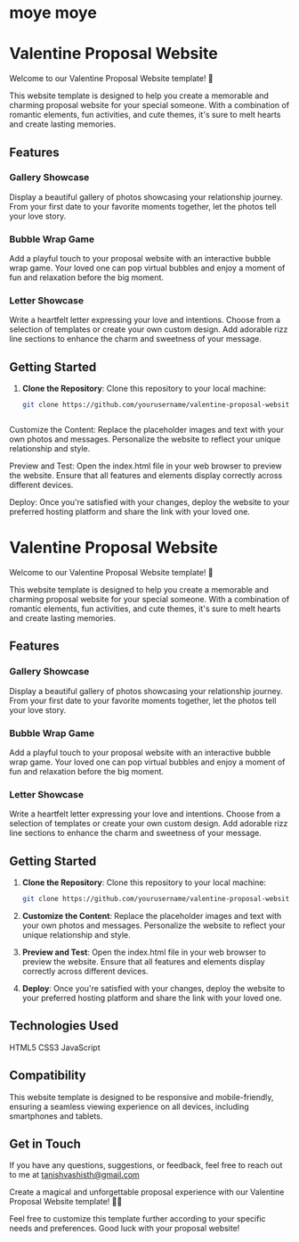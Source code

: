 # moye moye



# Valentine Proposal Website

Welcome to our Valentine Proposal Website template! 💖

This website template is designed to help you create a memorable and charming proposal website for your special someone. With a combination of romantic elements, fun activities, and cute themes, it's sure to melt hearts and create lasting memories.

## Features

### Gallery Showcase
Display a beautiful gallery of photos showcasing your relationship journey. From your first date to your favorite moments together, let the photos tell your love story.

### Bubble Wrap Game
Add a playful touch to your proposal website with an interactive bubble wrap game. Your loved one can pop virtual bubbles and enjoy a moment of fun and relaxation before the big moment.

### Letter Showcase
Write a heartfelt letter expressing your love and intentions. Choose from a selection of templates or create your own custom design. Add adorable rizz line sections to enhance the charm and sweetness of your message.

## Getting Started

1. **Clone the Repository**: 
   Clone this repository to your local machine:
   ```bash
   git clone https://github.com/yourusername/valentine-proposal-website-template.git



Customize the Content:
Replace the placeholder images and text with your own photos and messages. Personalize the website to reflect your unique relationship and style.

Preview and Test:
Open the index.html file in your web browser to preview the website. Ensure that all features and elements display correctly across different devices.

Deploy:
Once you're satisfied with your changes, deploy the website to your preferred hosting platform and share the link with your loved one.


# Valentine Proposal Website

Welcome to our Valentine Proposal Website template! 💖

This website template is designed to help you create a memorable and charming proposal website for your special someone. With a combination of romantic elements, fun activities, and cute themes, it's sure to melt hearts and create lasting memories.

## Features

### Gallery Showcase
Display a beautiful gallery of photos showcasing your relationship journey. From your first date to your favorite moments together, let the photos tell your love story.

### Bubble Wrap Game
Add a playful touch to your proposal website with an interactive bubble wrap game. Your loved one can pop virtual bubbles and enjoy a moment of fun and relaxation before the big moment.

### Letter Showcase
Write a heartfelt letter expressing your love and intentions. Choose from a selection of templates or create your own custom design. Add adorable rizz line sections to enhance the charm and sweetness of your message.

## Getting Started

1. **Clone the Repository**: 
   Clone this repository to your local machine:
   ```bash
   git clone https://github.com/yourusername/valentine-proposal-website-template.git
   
2. **Customize the Content**:
Replace the placeholder images and text with your own photos and messages. Personalize the website to reflect your unique relationship and style.

3. **Preview and Test**:
Open the index.html file in your web browser to preview the website. Ensure that all features and elements display correctly across different devices.

4. **Deploy**:
Once you're satisfied with your changes, deploy the website to your preferred hosting platform and share the link with your loved one.

## Technologies Used
HTML5
CSS3
JavaScript

## Compatibility
This website template is designed to be responsive and mobile-friendly, ensuring a seamless viewing experience on all devices, including smartphones and tablets.

## Get in Touch
If you have any questions, suggestions, or feedback, feel free to reach out to me at tanishvashisth@gmail.com

Create a magical and unforgettable proposal experience with our Valentine Proposal Website template! 💍✨


Feel free to customize this template further according to your specific needs and preferences. Good luck with your proposal website!

